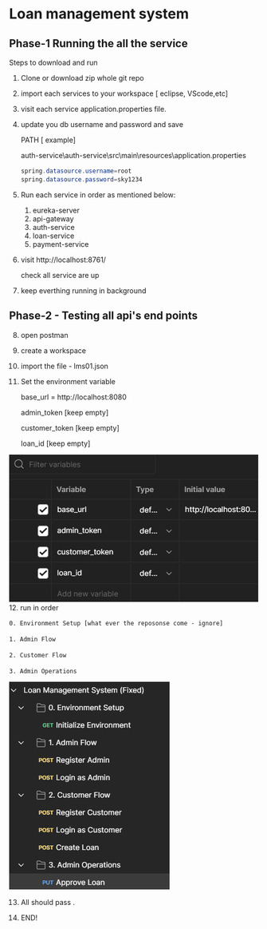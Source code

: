 # Loan management system

## Phase-1 Running the all the service 

Steps to download and run
1. Clone or download zip whole git repo
2. import each services to your workspace [ eclipse, VScode,etc]
3. visit each service application.properties file.

4. update you db username and password and save

    PATH [ example]

    auth-service\auth-service\src\main\resources\application.properties

    ```java
    spring.datasource.username=root
    spring.datasource.password=sky1234
5. Run each service in order as mentioned below: 

    1. eureka-server
    2. api-gateway
    3. auth-service
    4. loan-service
    5. payment-service

6. visit http://localhost:8761/

    check all service are up

7. keep everthing running in background

## Phase-2 - Testing all api's end points

8. open postman 
9. create a workspace
10. import the file - lms01.json
11. Set the environment variable

    base_url = http://localhost:8080

    admin_token [keep empty]
    
    customer_token [keep empty]

    loan_id [keep empty]
 
![alt text](image.png)
12. run in order

    0. Environment Setup [what ever the reposonse come - ignore]

    1. Admin Flow

    2. Customer Flow

    3. Admin Operations
![alt text](image-1.png)

13. All should pass .

14. END!